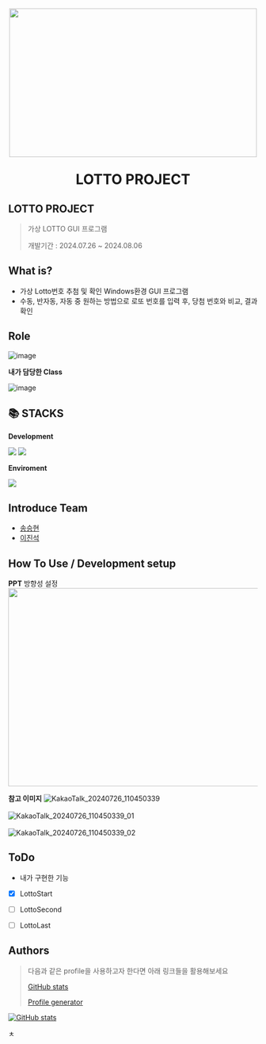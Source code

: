 <h1 align="center">
 <img src = "https://github.com/user-attachments/assets/0e73ddd5-8a9c-4e24-a010-451e4c5bc549" width="500" height="300"/>

  LOTTO PROJECT 
</h1>
<p align="center">

 
</p>

## LOTTO PROJECT
> 가상 LOTTO GUI 프로그램  
> 
> 개발기간 : 2024.07.26 ~ 2024.08.06


## What is? 

- 가상 Lotto번호 추첨 및 확인 Windows환경 GUI 프로그램
- 수동, 반자동, 자동 중 원하는 방법으로 로또 번호를 입력 후, 당첨 번호와 비교, 결과확인

## Role

![image](https://github.com/user-attachments/assets/d6f7092e-eed6-4ba7-9fb4-b830a5798bf8)


**내가 담당한 Class** 

![image](https://github.com/user-attachments/assets/860bc99a-443b-486c-bfe1-4e4cdf7989f7)




<div align="left">
  <h2>📚 STACKS</h2>
 
 **Development** 
 
   
  <img src="https://img.shields.io/badge/Eclipse-2C2255?style=for-the-badge&logo=eclipse&logoColor=white">  
  <img src="https://img.shields.io/badge/Java-ED8B00?style=for-the-badge&logo=openjdk&logoColor=white">
  <br>
 
 **Enviroment**

  <img src="https://img.shields.io/badge/git-F05032?style=for-the-badge&logo=git&logoColor=white"> 
 
  
  
</div>

## Introduce Team 
- [송승현](https://github.com/seunghyeon22)
- [이진석](https://github.com/MNLEEJS)




## How To Use / Development setup

**PPT**
 방향성 설정 
<img src = "https://github.com/user-attachments/assets/53d7f759-a4a7-47a5-b2ec-95b38b782bf7"  width="700" height="400"/>

**참고 이미지**
![KakaoTalk_20240726_110450339](https://github.com/user-attachments/assets/bbd45ca6-21f2-4853-90ae-4b6204e33f54)
<br>
<br>
![KakaoTalk_20240726_110450339_01](https://github.com/user-attachments/assets/5c8b4a4e-5027-414b-8cfb-f5a913570759)
<br>
<br>
![KakaoTalk_20240726_110450339_02](https://github.com/user-attachments/assets/2e96e8a4-5871-46e6-9a9c-8c3fa320e9c0)




## ToDo

- 내가 구현한 기능


*   [x] LottoStart
*   [ ] LottoSecond
*   [ ] LottoLast

    

    
## Authors


> 다음과 같은 profile을 사용하고자 한다면 아래 링크들을 활용해보세요
>
> [GitHub stats](https://github.com/anuraghazra/github-readme-stats)
>
> [Profile generator](https://gprm.itsvg.in/)

[![GitHub stats](https://github-readme-stats.vercel.app/api?username=SYacuCLoud)](https://github.com/SYacuCLoud)




ㅊ
